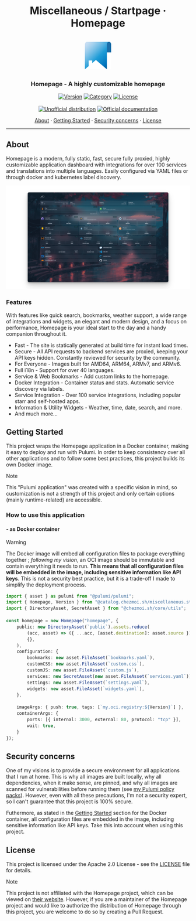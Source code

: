 <!-- markdownlint-disable MD033 -->
<h1 align="center">
  Miscellaneous / Startpage · Homepage
  <br/>
  <br>
  <img src="docs/homepage.png" alt="homepage application logo" height="75">
</h1>

<h3 align="center">Homepage - A highly customizable homepage</h3>

<div align="center">

[![Version](https://img.shields.io/badge/Version-v0.8.13-orange.svg)]()
[![Category](https://img.shields.io/badge/Category-Miscellaneous-purple.svg)](../../)
[![License](https://img.shields.io/badge/License-Apache_2.0-blue.svg)](../../../../../LICENSE)
<br>
<br>
[![Unofficial distribution](https://img.shields.io/badge/Unofficial_Distribution-coral.svg?logo=gitlfs&logoColor=white)]()
[![Official documentation](https://img.shields.io/badge/Official_documentation-333.svg?logo=github)](https://gethomepage.dev/latest/)

<a href="#about">About</a> ·
<a href="#getting-started">Getting Started</a> ·
<a href="#security-concerns">Security concerns</a> ·
<a href="#license">License</a>

</div>

---

<!-- markdownlint-enable MD033 -->

## About

Homepage is a modern, fully static, fast, secure fully proxied, highly customizable application dashboard with
integrations for over 100 services and translations into multiple languages. Easily configured via YAML files or
through docker and kubernetes label discovery.

<!-- markdownlint-disable MD033 -->
<p align="center">
  <img src="docs/homepage_demo.png" alt="Homepage screenshot" />
</p>
<!-- markdownlint-enable MD033 -->

### Features

With features like quick search, bookmarks, weather support, a wide range of integrations and widgets, an elegant and
modern design, and a focus on performance, Homepage is your ideal start to the day and a handy companion throughout it.

-   Fast - The site is statically generated at build time for instant load times.
-   Secure - All API requests to backend services are proxied, keeping your API keys hidden. Constantly reviewed for
    security by the community.
-   For Everyone - Images built for AMD64, ARM64, ARMv7, and ARMv6.
-   Full i18n - Support for over 40 languages.
-   Service & Web Bookmarks - Add custom links to the homepage.
-   Docker Integration - Container status and stats. Automatic service discovery via labels.
-   Service Integration - Over 100 service integrations, including popular starr and self-hosted apps.
-   Information & Utility Widgets - Weather, time, date, search, and more.
-   And much more...

## Getting Started

This project wraps the Homepage application in a Docker container, making it easy to deploy and run with Pulumi.
In order to keep consistency over all other applications and to follow some best practices, this project builds its
own Docker image.

> [!NOTE]
> This "Pulumi application" was created with a specific vision in mind, so customization is not a strength of this
> project and only certain options (mainly runtime-related) are accessible.

### How to use this application

#### - as Docker container

> [!WARNING]
> The Docker image will embed all configuration files to package everything together ; _following my vision_, an
> OCI image should be immutable and contain everything it needs to run. **This means that all configuration files will
> be embedded in the image, including sensitive information like API keys**. This is not a security best practice, but
> it is a trade-off I made to simplify the deployment process.

```typescript
import { asset } as pulumi from "@pulumi/pulumi";
import { Homepage, Version } from "@catalog.chezmoi.sh/miscellaneous.startpage~homepage";
import { DirectoryAsset, SecretAsset } from "@chezmoi.sh/core/utils";

const homepage = new Homepage("homepage", {
    public: new DirectoryAsset(`public`).assets.reduce(
        (acc, asset) => ({ ...acc, [asset.destination]: asset.source }),
        {},
    ),
    configuration: {
        bookmarks: new asset.FileAsset(`bookmarks.yaml`),
        customCSS: new asset.FileAsset(`custom.css`),
        customJS: new asset.FileAsset(`custom.js`),
        services: new SecretAsset(new asset.FileAsset(`services.yaml`)),
        settings: new asset.FileAsset(`settings.yaml`),
        widgets: new asset.FileAsset(`widgets.yaml`),
    },

    imageArgs: { push: true, tags: [`my.oci.registry:${Version}`] },
    containerArgs: {
        ports: [{ internal: 3000, external: 80, protocol: "tcp" }],
        wait: true,
    }
});
```

## Security concerns

One of my visions is to provide a secure environment for all applications that I run at home. This is why all images are
built locally, why all dependencies, when it make sense, are pinned, and why all images are scanned for vulnerabilities
before running them (see [my Pulumi policy packs](../../../../../lib/policy-pack)).
However, even with all these precautions, I'm not a security expert, so I can't guarantee that this project is 100%
secure.

Futhermore, as stated in the [Getting Started](#--as-docker-container) section for the Docker container, all <!-- trunk-ignore(markdown-link-check/404): False positive on the anchor -->
configuration files are embedded in the image, including sensitive information like API keys. Take this into account
when using this project.

## License

This project is licensed under the Apache 2.0 License - see the [LICENSE](../../../../../LICENSE) file for details.

> [!NOTE]
> This project is not affiliated with the Homepage project, which can be viewed on
> [their website](https://gethomepage.dev/latest/).
> However, if you are a maintainer of the Homepage project and would like to authorize the distribution of Homepage
> through this project, you are welcome to do so by creating a Pull Request.
